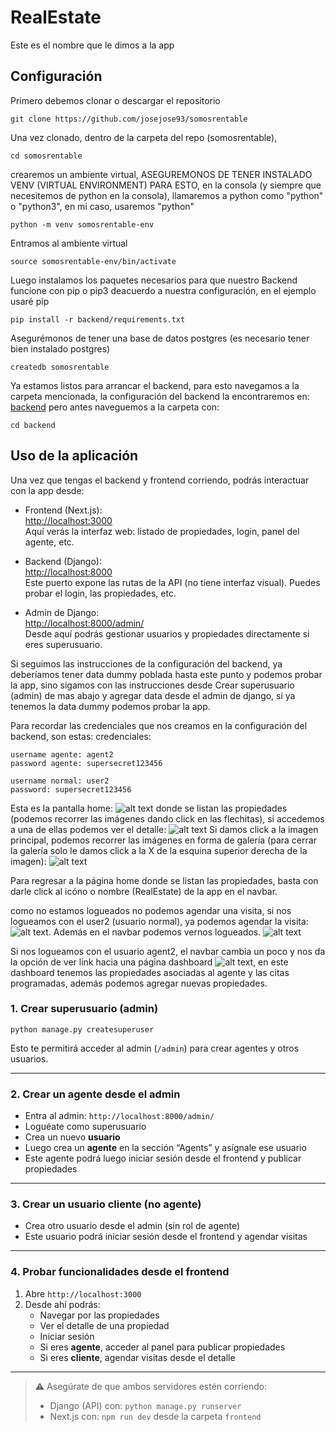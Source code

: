 # RealEstate
Este es el nombre que le dimos a la app

## Configuración
Primero debemos clonar o descargar el repositorio
```
git clone https://github.com/josejose93/somosrentable
```

Una vez clonado, dentro de la carpeta del repo (somosrentable),
```
cd somosrentable
```
 
crearemos un ambiente virtual, ASEGUREMONOS DE TENER INSTALADO VENV (VIRTUAL ENVIRONMENT) PARA ESTO, en la consola (y siempre que necesitemos de python en la consola), llamaremos a python como "python" o "python3", en mi caso, usaremos "python"

```
python -m venv somosrentable-env
```
Entramos al ambiente virtual
```
source somosrentable-env/bin/activate
```

Luego instalamos los paquetes necesarios para que nuestro Backend funcione con pip o pip3 deacuerdo a nuestra configuración, en el ejemplo usaré pip

```
pip install -r backend/requirements.txt
```

Asegurémonos de tener una base de datos postgres (es necesario tener bien instalado postgres)
```
createdb somosrentable
```

Ya estamos listos para arrancar el backend, para esto navegamos a la carpeta mencionada, la configuración del backend la encontraremos en: [backend](https://github.com/josejose93/somosrentable/tree/main/backend) pero antes naveguemos a la carpeta con:
```
cd backend
```

## Uso de la aplicación

Una vez que tengas el backend y frontend corriendo, podrás interactuar con la app desde:

- Frontend (Next.js):  
  [http://localhost:3000](http://localhost:3000)  
  Aquí verás la interfaz web: listado de propiedades, login, panel del agente, etc.

- Backend (Django):  
  [http://localhost:8000](http://localhost:8000)  
  Este puerto expone las rutas de la API (no tiene interfaz visual). Puedes probar el login, las propiedades, etc.

- Admin de Django:  
  [http://localhost:8000/admin/](http://localhost:8000/admin/)  
  Desde aquí podrás gestionar usuarios y propiedades directamente si eres superusuario.

Si seguimos las instrucciones de la configuración del backend, ya deberíamos tener data dummy poblada hasta este punto y podemos probar la app, sino sigamos con las instrucciones desde Crear superusuario (admin) de mas abajo y agregar data desde el admin de django, si ya tenemos la data dummy podemos probar la app.

Para recordar las credenciales que nos creamos en la configuración del backend, son estas:
credenciales:
```
username agente: agent2
password agente: supersecret123456

username normal: user2
password: supersecret123456
```

Esta es la pantalla home:
![alt text](readme-images/image.png)
donde se listan las propiedades (podemos recorrer las imágenes dando click en las flechitas), si accedemos a una de ellas podemos ver el detalle:
![alt text](readme-images/image-1.png)
Si damos click a la imagen principal, podemos recorrer las imágenes en forma de galería (para cerrar la galería solo le damos click a la X de la esquina superior derecha de la imagen):
![alt text](readme-images/image-6.png)

Para regresar a la página home donde se listan las propiedades, basta con darle click al icóno o nombre (RealEstate) de la app en el navbar.

como no estamos logueados no podemos agendar una visita, si nos logueamos con el user2 (usuario normal), ya podemos agendar la visita:
![alt text](readme-images/image-2.png).
Además en el navbar podemos vernos logueados.
![alt text](readme-images/image-4.png)

Si nos logueamos con el usuario agent2, el navbar cambia un poco y nos da la opción de ver link hacia una página dashboard
![alt text](readme-images/image-5.png), en este dashboard tenemos las propiedades asociadas al agente y las citas programadas, además podemos agregar nuevas propiedades.

### 1. Crear superusuario (admin)
```
python manage.py createsuperuser
```

Esto te permitirá acceder al admin (`/admin`) para crear agentes y otros usuarios.

---

### 2. Crear un agente desde el admin

- Entra al admin: `http://localhost:8000/admin/`
- Loguéate como superusuario
- Crea un nuevo **usuario**
- Luego crea un **agente** en la sección “Agents” y asígnale ese usuario
- Este agente podrá luego iniciar sesión desde el frontend y publicar propiedades

---

### 3. Crear un usuario cliente (no agente)

- Crea otro usuario desde el admin (sin rol de agente)
- Este usuario podrá iniciar sesión desde el frontend y agendar visitas

---

### 4. Probar funcionalidades desde el frontend

1. Abre `http://localhost:3000`
2. Desde ahí podrás:
   - Navegar por las propiedades
   - Ver el detalle de una propiedad
   - Iniciar sesión
   - Si eres **agente**, acceder al panel para publicar propiedades
   - Si eres **cliente**, agendar visitas desde el detalle

---

> ⚠️ Asegúrate de que ambos servidores estén corriendo:
>
> - Django (API) con: `python manage.py runserver`
> - Next.js con: `npm run dev` desde la carpeta `frontend`

